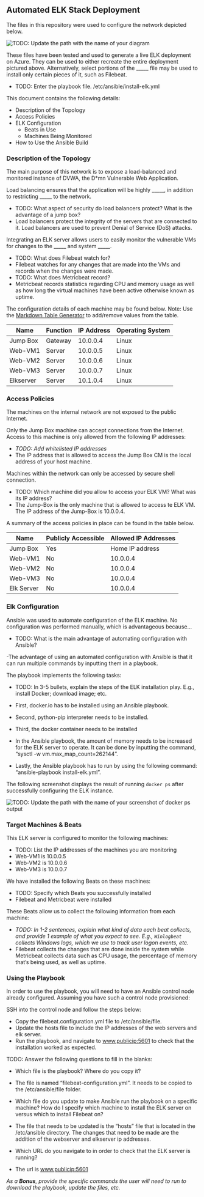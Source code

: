 ## Automated ELK Stack Deployment

The files in this repository were used to configure the network depicted below.

![TODO: Update the path with the name of your diagram]()

These files have been tested and used to generate a live ELK deployment on Azure. They can be used to either recreate the entire deployment pictured above. Alternatively, select portions of the _____ file may be used to install only certain pieces of it, such as Filebeat.

  - TODO: Enter the playbook file.
  /etc/ansible/install-elk.yml

This document contains the following details:
- Description of the Topology
- Access Policies
- ELK Configuration
  - Beats in Use
  - Machines Being Monitored
- How to Use the Ansible Build


### Description of the Topology

The main purpose of this network is to expose a load-balanced and monitored instance of DVWA, the D*mn Vulnerable Web Application.

Load balancing ensures that the application will be highly _____, in addition to restricting _____ to the network.
- TODO: What aspect of security do load balancers protect? What is the advantage of a jump box?
- Load balancers protect the integrity of the servers that are connected to it.  Load balancers are used to prevent Denial of Service (DoS) attacks.

Integrating an ELK server allows users to easily monitor the vulnerable VMs for changes to the _____ and system _____.
- TODO: What does Filebeat watch for? 
- Filebeat watches for any changes that are made into the VMs and records when the changes were made.
- TODO: What does Metricbeat record? 
- Metricbeat records statistics regarding CPU and memory usage as well as how long the virtual machines have been active otherwise known as uptime.

The configuration details of each machine may be found below.
Note: Use the [Markdown Table Generator](http://www.tablesgenerator.com/markdown_tables) to add/remove values from the table.

| Name     | Function | IP Address | Operating System |
|----------|----------|------------|------------------|
| Jump Box | Gateway  | 10.0.0.4   | Linux            |
| Web-VM1  | Server   | 10.0.0.5   | Linux            |
| Web-VM2  | Server   | 10.0.0.6   | Linux            |
| Web-VM3  | Server   | 10.0.0.7   | Linux            |
| Elkserver| Server   | 10.1.0.4   | Linux            |

### Access Policies

The machines on the internal network are not exposed to the public Internet. 

Only the Jump Box machine can accept connections from the Internet. Access to this machine is only allowed from the following IP addresses:
- _TODO: Add whitelisted IP addresses_
- The IP address that is allowed to access the Jump Box CM is the local address of your host machine.

Machines within the network can only be accessed by secure shell connection.
- TODO: Which machine did you allow to access your ELK VM? What was its IP address?
- The Jump-Box is the only machine that is allowed to access te ELK VM.  The IP address of the Jump-Box is 10.0.0.4.

A summary of the access policies in place can be found in the table below.

| Name     | Publicly Accessible | Allowed IP Addresses |
|----------|---------------------|----------------------|
| Jump Box | Yes                 | Home IP address      |
| Web-VM1  | No                  | 10.0.0.4             |
| Web-VM2  | No                  | 10.0.0.4             |
| Web-VM3  | No                  | 10.0.0.4             |
| Elk Server| No                 | 10.0.0.4             |

### Elk Configuration

Ansible was used to automate configuration of the ELK machine. No configuration was performed manually, which is advantageous because...
- TODO: What is the main advantage of automating configuration with Ansible?

-The advantage of using an automated configuration with Ansible is that it can run multiple commands by inputting them in a playbook.

The playbook implements the following tasks:
- TODO: In 3-5 bullets, explain the steps of the ELK installation play. E.g., install Docker; download image; etc.

- First, docker.io has to be installed using an Ansible playbook.
- Second, python-pip interpreter needs to be installed.
- Third, the docker container needs to be installed
- In the Ansible playbook, the amount of memory needs to be increased for the ELK server to operate.  It can be done by inputting the command, “sysctl -w vm.max_map_count=262144”.
- Lastly, the Ansible playbook has to run by using the following command: “ansible-playbook install-elk.yml”.

The following screenshot displays the result of running `docker ps` after successfully configuring the ELK instance.

![TODO: Update the path with the name of your screenshot of docker ps output](Images/docker_ps_output.png)

### Target Machines & Beats
This ELK server is configured to monitor the following machines:
- TODO: List the IP addresses of the machines you are monitoring
- Web-VM1 is 10.0.0.5 
- Web-VM2 is 10.0.0.6
- Web-VM3 is 10.0.0.7

We have installed the following Beats on these machines:
- TODO: Specify which Beats you successfully installed
- Filebeat and Metricbeat were installed

These Beats allow us to collect the following information from each machine:
- _TODO: In 1-2 sentences, explain what kind of data each beat collects, and provide 1 example of what you expect to see. E.g., `Winlogbeat` collects Windows logs, which we use to track user logon events, etc._
- Filebeat collects the changes that are done inside the system while Metricbeat collects data such as CPU usage, the percentage of memory that’s being used, as well as uptime.

### Using the Playbook
In order to use the playbook, you will need to have an Ansible control node already configured. Assuming you have such a control node provisioned: 

SSH into the control node and follow the steps below:
- Copy the filebeat.configuration.yml file to /etc/ansible/file.
- Update the hosts file to include the IP addresses of the web servers and elk server.
- Run the playbook, and navigate to www.publicip:5601 to check that the installation worked as expected.

TODO: Answer the following questions to fill in the blanks:
- Which file is the playbook? Where do you copy it?
- The file is named “filebeat-configuration.yml”.  It needs to be copied to the /etc/ansible/file folder.

- Which file do you update to make Ansible run the playbook on a specific machine? How do I specify which machine to install the ELK server on versus which to install Filebeat on?
- The file that needs to be updated is the “hosts” file that is located in the /etc/ansible directory.  The changes that need to be made are the addition of the webserver and elkserver ip addresses.

- Which URL do you navigate to in order to check that the ELK server is running?
- The url is www.publicip:5601 

_As a **Bonus**, provide the specific commands the user will need to run to download the playbook, update the files, etc._
